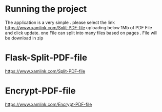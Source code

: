 # Running the project

The application is a very simple . 
please select the link https://www.xamlink.com/Split-PDF-file 
uploading below 1Mb of PDF File and click update.
one File can split into many files based on pages .
File will be download in zip 

# Flask-Split-PDF-file
https://www.xamlink.com/Split-PDF-file

# Encrypt-PDF-file
https://www.xamlink.com/Encrypt-PDF-file
